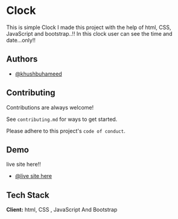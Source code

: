 
# Clock
This is simple Clock I made this project with the help of html, CSS, JavaScript and bootstrap..!! In this clock user can see the time and date...only!!
## Authors

- [@khushbuhameed](https://github.com/khushbuhameed)



## Contributing

Contributions are always welcome!

See `contributing.md` for ways to get started.

Please adhere to this project's `code of conduct`.


## Demo

 live site here!!
- [@live site here](https://khushbuhameed.github.io/Clock/)
## Tech Stack

**Client:**  html, CSS , JavaScript And Bootstrap


